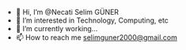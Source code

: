 - 👋 Hi, I’m @Necati Selim GÜNER
- 👀 I’m interested in Technology, Computing, etc
- 🌱 I’m currently working...
- 📫 How to reach me selimguner2000@gmail.com
